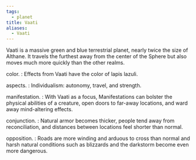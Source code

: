 ```yaml
---
tags:
  - planet
title: Vaati
aliases:
  - Vaati
---
```


Vaati is a massive green and blue terrestrial planet, nearly twice the size of Althane. It travels the furthest away from the center of the Sphere but also moves much more quickly than the other realms.

color.
: Effects from Vaati have the color of <span class="text-[#252da3]">lapis lazuli</span>.

aspects.
: Individualism: autonomy, travel, and strength.

manifestation.
: With Vaati as a focus, Manifestations can bolster the physical abilities of a creature, open doors to far-away locations, and ward away mind-altering effects.

conjunction.
: Natural armor becomes thicker, people tend away from reconciliation, and distances between locations feel shorter than normal.

opposition.
: Roads are more winding and arduous to cross than normal and harsh natural conditions such as blizzards and the darkstorm
become even more dangerous.